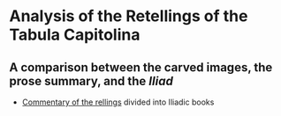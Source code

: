 # Analysis of the Retellings of the Tabula Capitolina

## A comparison between the carved images, the prose summary, and the *Iliad*

- [Commentary of the rellings](analysis.md) divided into Iliadic books
